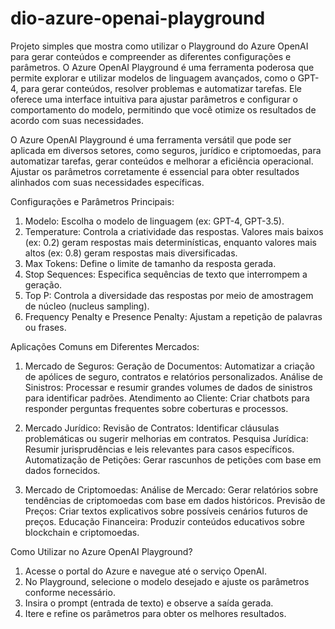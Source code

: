 # dio-azure-openai-playground
Projeto simples que mostra como utilizar o Playground do Azure OpenAI para gerar conteúdos e compreender as diferentes configurações e parâmetros.
O Azure OpenAI Playground é uma ferramenta poderosa que permite explorar e utilizar modelos de linguagem avançados, como o GPT-4, para gerar conteúdos, resolver problemas e automatizar tarefas. Ele oferece uma interface intuitiva para ajustar parâmetros e configurar o comportamento do modelo, permitindo que você otimize os resultados de acordo com suas necessidades.

O Azure OpenAI Playground é uma ferramenta versátil que pode ser aplicada em diversos setores, como seguros, jurídico e criptomoedas, para automatizar tarefas, gerar conteúdos e melhorar a eficiência operacional. Ajustar os parâmetros corretamente é essencial para obter resultados alinhados com suas necessidades específicas.

Configurações e Parâmetros Principais:
1. Modelo: Escolha o modelo de linguagem (ex: GPT-4, GPT-3.5).
2. Temperature: Controla a criatividade das respostas. Valores mais baixos (ex: 0.2) geram respostas mais determinísticas, enquanto valores mais altos (ex: 0.8) geram respostas mais diversificadas.
3. Max Tokens: Define o limite de tamanho da resposta gerada.
4. Stop Sequences: Especifica sequências de texto que interrompem a geração.
5. Top P: Controla a diversidade das respostas por meio de amostragem de núcleo (nucleus sampling).
6. Frequency Penalty e Presence Penalty: Ajustam a repetição de palavras ou frases.

Aplicações Comuns em Diferentes Mercados:
1. Mercado de Seguros:
Geração de Documentos: Automatizar a criação de apólices de seguro, contratos e relatórios personalizados.
Análise de Sinistros: Processar e resumir grandes volumes de dados de sinistros para identificar padrões.
Atendimento ao Cliente: Criar chatbots para responder perguntas frequentes sobre coberturas e processos.

2. Mercado Jurídico:
Revisão de Contratos: Identificar cláusulas problemáticas ou sugerir melhorias em contratos.
Pesquisa Jurídica: Resumir jurisprudências e leis relevantes para casos específicos.
Automatização de Petições: Gerar rascunhos de petições com base em dados fornecidos.

3. Mercado de Criptomoedas:
Análise de Mercado: Gerar relatórios sobre tendências de criptomoedas com base em dados históricos.
Previsão de Preços: Criar textos explicativos sobre possíveis cenários futuros de preços.
Educação Financeira: Produzir conteúdos educativos sobre blockchain e criptomoedas.

Como Utilizar no Azure OpenAI Playground?
1. Acesse o portal do Azure e navegue até o serviço OpenAI.
2. No Playground, selecione o modelo desejado e ajuste os parâmetros conforme necessário.
3. Insira o prompt (entrada de texto) e observe a saída gerada.
4. Itere e refine os parâmetros para obter os melhores resultados.
